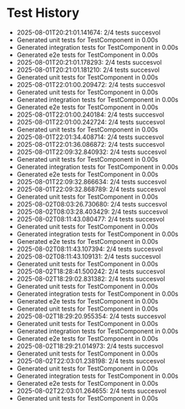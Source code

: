 # Test History

- 2025-08-01T20:21:01.141674: 2/4 tests succesvol
- Generated unit tests for TestComponent in 0.00s
- Generated integration tests for TestComponent in 0.00s
- Generated e2e tests for TestComponent in 0.00s
- 2025-08-01T20:21:01.178293: 2/4 tests succesvol
- 2025-08-01T20:21:01.181210: 2/4 tests succesvol
- Generated unit tests for TestComponent in 0.00s
- 2025-08-01T22:01:00.209472: 2/4 tests succesvol
- Generated unit tests for TestComponent in 0.00s
- Generated integration tests for TestComponent in 0.00s
- Generated e2e tests for TestComponent in 0.00s
- 2025-08-01T22:01:00.240184: 2/4 tests succesvol
- 2025-08-01T22:01:00.242724: 2/4 tests succesvol
- Generated unit tests for TestComponent in 0.00s
- 2025-08-01T22:01:34.408714: 2/4 tests succesvol
- 2025-08-01T22:01:36.086872: 2/4 tests succesvol
- 2025-08-01T22:09:32.840932: 2/4 tests succesvol
- Generated unit tests for TestComponent in 0.00s
- Generated integration tests for TestComponent in 0.00s
- Generated e2e tests for TestComponent in 0.00s
- 2025-08-01T22:09:32.866634: 2/4 tests succesvol
- 2025-08-01T22:09:32.868789: 2/4 tests succesvol
- Generated unit tests for TestComponent in 0.00s
- 2025-08-02T08:03:26.730680: 2/4 tests succesvol
- 2025-08-02T08:03:28.403429: 2/4 tests succesvol
- 2025-08-02T08:11:43.080477: 2/4 tests succesvol
- Generated unit tests for TestComponent in 0.00s
- Generated integration tests for TestComponent in 0.00s
- Generated e2e tests for TestComponent in 0.00s
- 2025-08-02T08:11:43.107394: 2/4 tests succesvol
- 2025-08-02T08:11:43.109131: 2/4 tests succesvol
- Generated unit tests for TestComponent in 0.00s
- 2025-08-02T18:28:41.500242: 2/4 tests succesvol
- 2025-08-02T18:29:02.831382: 2/4 tests succesvol
- Generated unit tests for TestComponent in 0.00s
- Generated integration tests for TestComponent in 0.00s
- Generated e2e tests for TestComponent in 0.00s
- Generated unit tests for TestComponent in 0.00s
- 2025-08-02T18:29:20.955354: 2/4 tests succesvol
- Generated unit tests for TestComponent in 0.00s
- Generated integration tests for TestComponent in 0.00s
- Generated e2e tests for TestComponent in 0.00s
- 2025-08-02T18:29:21.014973: 2/4 tests succesvol
- Generated unit tests for TestComponent in 0.00s
- 2025-08-02T22:03:01.238198: 2/4 tests succesvol
- Generated unit tests for TestComponent in 0.00s
- Generated integration tests for TestComponent in 0.00s
- Generated e2e tests for TestComponent in 0.00s
- 2025-08-02T22:03:01.264655: 2/4 tests succesvol
- Generated unit tests for TestComponent in 0.00s
